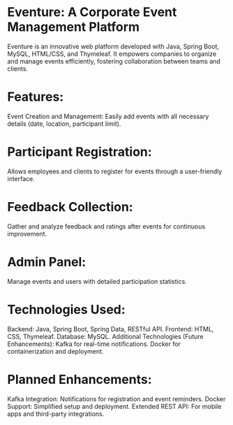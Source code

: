 # Eventure: A Corporate Event Management Platform
Eventure is an innovative web platform developed with Java, Spring Boot, MySQL, HTML/CSS, and Thymeleaf. It empowers companies to organize and manage events efficiently, fostering collaboration between teams and clients.

# Features:
Event Creation and Management:
Easily add events with all necessary details (date, location, participant limit).

# Participant Registration:
Allows employees and clients to register for events through a user-friendly interface.

# Feedback Collection:
Gather and analyze feedback and ratings after events for continuous improvement.

# Admin Panel:
Manage events and users with detailed participation statistics.

# Technologies Used:
Backend: Java, Spring Boot, Spring Data, RESTful API.
Frontend: HTML, CSS, Thymeleaf.
Database: MySQL.
Additional Technologies (Future Enhancements):
Kafka for real-time notifications.
Docker for containerization and deployment.


# Planned Enhancements:
Kafka Integration: Notifications for registration and event reminders.
Docker Support: Simplified setup and deployment.
Extended REST API: For mobile apps and third-party integrations.
